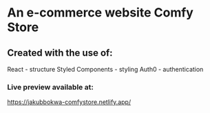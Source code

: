# An e-commerce website Comfy Store

## Created with the use of:

React - structure
Styled Components - styling
Auth0 - authentication

### Live preview available at:

https://jakubbokwa-comfystore.netlify.app/
